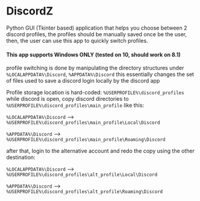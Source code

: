 # DiscordZ

Python GUI (Tkinter based) application that helps you choose between 2 discord profiles,
the profiles should be manually saved once be the user, then, the user can use this app to quickly switch profiles.

#### This app supports Windows ONLY (tested on 10, should work on 8.1)

profile switching is done by manipulating the directory structures under `%LOCALAPPDATA%\Discord`, `%APPDATA%\Discord`
this essentially changes the set of files used to save a discord login locally by the discord app

Profile storage location is hard-coded: `%USERPROFILE%\discord_profiles`
while discord is open, copy discord directories to `%USERPROFILE%\discord_profiles\main_profile` like this:

`%LOCALAPPDATA%\Discord` --> `%USERPROFILE%\discord_profiles\main_profile\Local\Discord`

`%APPDATA%\Discord` --> `%USERPROFILE%\discord_profiles\main_profile\Roaming\Discord`

after that, login to the alternative account and redo the copy using the other destination:

`%LOCALAPPDATA%\Discord` --> `%USERPROFILE%\discord_profiles\alt_profile\Local\Discord`

`%APPDATA%\Discord` --> `%USERPROFILE%\discord_profiles\alt_profile\Roaming\Discord`
